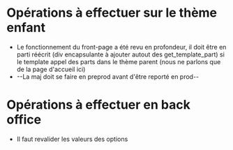 # Opérations à effectuer sur le thème enfant
* Le fonctionnement du front-page a été revu en profondeur, il doit être en parti réécrit (div encapsulante à ajouter autout des get_template_part) si le template appel des parts dans le thème parent (nous ne parlons que de la page d'accueil ici) 
* --La maj doit se faire en preprod avant d'être reporté en prod--

# Opérations à effectuer en back office
* Il faut revalider les valeurs des options